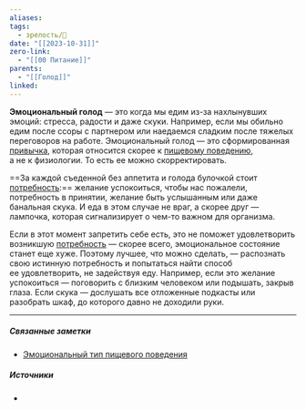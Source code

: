 ```yaml
---
aliases: 
tags:
  - зрелость/🌱
date: "[[2023-10-31]]"
zero-link:
  - "[[00 Питание]]"
parents:
  - "[[Голод]]"
linked:
---
```

**Эмоциональный голод** — это когда мы едим из-за нахлынувших эмоций: стресса, радости и даже скуки. Например, если мы обильно едим после ссоры с партнером или наедаемся сладким после тяжелых переговоров на работе. Эмоциональный голод — это сформированная [привычка](Привычки.md), которая относится скорее к [пищевому поведению](Пищевое%20поведение.md), а не к физиологии. То есть ее можно скорректировать.

==За каждой съеденной без аппетита и голода булочкой стоит [потребность](Потребность.md):== желание успокоиться, чтобы нас пожалели, потребность в принятии, желание быть услышанным или даже банальная скука. И еда в этом случае не враг, а скорее друг — лампочка, которая сигнализирует о чем-то важном для организма.

Если в этот момент запретить себе есть, это не поможет удовлетворить возникшую [потребность](Потребность.md) — скорее всего, эмоциональное состояние станет еще хуже. Поэтому лучшее, что можно сделать, — распознать свою истинную потребность и попытаться найти способ ее удовлетворить, не задействуя еду. Например, если это желание успокоиться — поговорить с близким человеком или подышать, закрыв глаза. Если скука — дослушать все отложенные подкасты или разобрать шкаф, до которого давно не доходили руки.

***
##### Связанные заметки
- [Эмоциональный тип пищевого поведения](Эмоциональный%20тип%20пищевого%20поведения.md)

##### Источники
- 